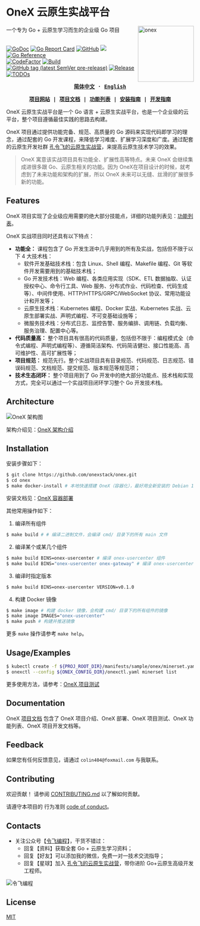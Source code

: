 [项目网站]: https://konglingfei.com
[项目文档]: https://konglingfei.com/onex/
[安装指南]: https://konglingfei.com/onex/installation/
[开发指南]: https://konglingfei.com/onex/devel/devel.html
[功能列表]: https://konglingfei.com/onex/intro/feature.html

# OneX 云原生实战平台

<a href="https://konglingfei.com/"><img align="right" src="./docs/images/onex-orange.svg" alt="onex" title="onex" width="150"></a>

<div align="left">一个专为 Go + 云原生学习而生的企业级 Go 项目</div>
<br/>

[![GoDoc](https://godoc.org/github.com/onexstack/onex?status.svg)](https://godoc.org/github.com/onexstack/onex)
[![Go Report Card](https://goreportcard.com/badge/github.com/onexstack/onex)](https://goreportcard.com/report/github.com/onexstack/onex)
[![GitHub](https://img.shields.io/github/license/onexstack/onex)](https://github.com/onexstack/onex/blob/master/LICENSE)
[![](https://goreportcard.com/badge/github.com/onexstack/onex)](https://goreportcard.com/report/github.com/onexstack/onex)
[![Go Reference](https://pkg.go.dev/badge/github.com/onexstack/onex.svg)](https://pkg.go.dev/github.com/onexstack/onex)
<br/>
[![CodeFactor](https://img.shields.io/badge/contributions-welcome-brightgreen.svg?style=flat)](https://github.com/onexstack/onex/issues)
[![Build](https://img.shields.io/github/actions/workflow/status/onexstack/onex/build-and-test.yml?branch=master&logo=Github)](https://github.com/onexstack/onex/actions/workflows/build-and-test.yml)
[![GitHub tag (latest SemVer pre-release)](https://img.shields.io/github/v/tag/onexstack/onex?include_prereleases&label=version)](https://github.com/onexstack/onex/tags)
[![Release](https://img.shields.io/github/release/onexstack/onex.svg?style=flat-square)](https://github.com/onexstack/onex/releases)
[![TODOs](https://badgen.net/https/api.tickgit.com/badgen/github.com/onexstack/onex)](https://www.tickgit.com/browse?repo=github.com/onexstack/onex)

<div align="center">
<strong>
<samp>

[简体中文](README.md) · [English](README.en.md)

[项目网站] | [项目文档] | [功能列表] | [安装指南] | [开发指南]

</samp>
</strong>
</div>

OneX 云原生实战平台是一个 Go 语言 + 云原生实战平台，也是一个企业级的云平台，整个项目遵循最佳实践的思路去构建。

OneX 项目通过提供功能完备、规范、高质量的 Go 源码来实现代码即学习的理念，通过配套的 Go 开发课程，来降低学习难度、扩展学习深度和广度。通过配套的云原生开发社群 [孔令飞的云原生实战营](https://konglingfei.com)，来提高云原生技术学习的效果。

> OneX 寓意该实战项目具有功能全、扩展性高等特点。未来 OneX 会继续集成进很多跟 Go、云原生相关的功能。因为 OneX在项目设计的时候，就考虑到了未来功能和架构的扩展，所以 OneX 未来可以无缝、丝滑的扩展很多新的功能。

## Features

OneX 项目实现了企业级应用需要的绝大部分技能点，详细的功能列表见：[功能列表]。

OneX 实战项目同时还具有以下特点：
- **功能全：** 课程包含了 Go 开发生涯中几乎用到的所有及实战，包括但不限于以下 4 大技术栈：
  - 软件开发基础技术栈：包含 Linux、Shell 编程、Makefile 编程、Git 等软件开发需要用到的基础技术栈；
  - Go 开发技术栈：Web 编程、各类应用实现（SDK、ETL 数据抽取、认证授权中心、命令行工具、Web 服务、分布式作业、代码检查、代码生成等）、中间件使用、HTTP/HTTPS/GRPC/WebSocket 协议、常用功能设计和开发等；
  - 云原生技术栈：Kubernetes 编程、Docker 实战、Kubernetes 实战、云原生部署实战、声明式编程、不可变基础设施等；
  - 微服务技术栈：分布式日志、监控告警、服务编排、调用链、负载均衡、服务治理、配置中心等。
- **代码质量高：** 整个项目具有很高的代码质量，包括但不限于：编程模式全（命令式编程、声明式编程等）、遵循简洁架构、代码简洁健壮、接口性能高、高可维护性、高可扩展性等；
- **项目规范：** 规范先行。整个实战项目具有目录规范、代码规范、日志规范、错误码规范、文档规范、提交规范、版本规范等规范项；
- **技术生态闭环：** 整个项目用到了 Go 开发中的绝大部分功能点、技术栈和实现方式，完全可以通过一个实战项目闭环学习整个 Go 开发技术栈。

## Architecture

![OneX 架构图](./docs/images/onex-arch.png)

架构介绍见：[OneX 架构介绍](https://konglingfei.com/onex/intro/intro.html)

## Installation

安装步骤如下：

```bash
$ git clone https://github.com/onexstack/onex.git
$ cd onex
$ make docker-install # 本地快速搭建 OneX（容器化），最好用全新安装的 Debian 12 Linux 发行版
```

安装文档见：[OneX 容器部署](https://konglingfei.com/onex/installation/docker.html)

其他常用操作如下：

1. 编译所有组件

```bash
$ make build # # 编译二进制文件，会编译 cmd/ 目录下的所有 main 文件
```

2. 编译某个或某几个组件

```bash
$ make build BINS=onex-usercenter # 编译 onex-usercenter 组件
$ make build BINS="onex-usercenter onex-gateway" # 编译 onex-usercenter, onex-gateway 组件
```
3. 编译时指定版本

```bash
$ make build BINS=onex-usercenter VERSION=v0.1.0
```

4. 构建 Docker 镜像

```bash
$ make image # 构建 docker 镜像，会构建 cmd/ 目录下的所有组件的镜像
$ make image IMAGES="onex-usercenter"
$ make push # 构建并推送镜像
```

更多 `make` 操作请参考 `make help`。
    
## Usage/Examples

```bash
$ kubectl create -f ${PROJ_ROOT_DIR}/manifests/sample/onex/minerset.yaml
$ onexctl --config ${ONEX_CONFIG_DIR}/onexctl.yaml minerset list
```

更多使用方法，请参考：[OneX 项目测试](https://konglingfei.com/onex/installation/test.html)

## Documentation

OneX [项目文档] 包含了 OneX 项目介绍、OneX 部署、OneX 项目测试、OneX 功能列表、OneX 项目开发文档等。

## Feedback

如果您有任何反馈意见，请通过 `colin404@foxmail.com` 与我联系。

## Contributing

欢迎贡献！ 请参阅 [CONTRIBUTING.md](./CONTRIBUTING.md) 以了解如何贡献。

请遵守本项目的 行为准则 [code of conduct](./CODE_OF_CONDUCT.md)。

## Contacts

- 关注公众号【[令飞编程](https://mp.weixin.qq.com/s/a8efr1hZ6bZHOqH3ITj9yA)】，干货不错过：
  - 回复【资料】获取全套 Go + 云原生学习资料；
  - 回复【好友】可以添加我的微信，免费一对一技术交流指导；
  - 回复【星球】加入 [孔令飞的云原生实战营](https://konglingfei.com)，带你进阶 Go+云原生高级开发工程师。

![令飞编程](./docs/images/令飞编程.png)

## License

[MIT](https://choosealicense.com/licenses/mit/)
